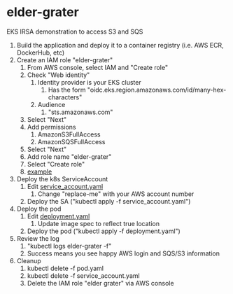 # elder-grater
EKS IRSA demonstration to access S3 and SQS

1. Build the application and deploy it to a container registry (i.e. AWS ECR, DockerHub, etc)
1. Create an IAM role "elder-grater" 
    1. From AWS console, select IAM and "Create role"
    1. Check "Web identity" 
        1. Identity provider is your EKS cluster
            1. Has the form "oidc.eks.region.amazonaws.com/id/many-hex-characters"
        1. Audience
            1. "sts.amazonaws.com"
    1. Select "Next"
    1. Add permissions
        1. AmazonS3FullAccess
        1. AmazonSQSFullAccess
    1. Select "Next"
    1. Add role name "elder-grater"
    1. Select "Create role"
    1. [example](https://github.com/guycole/elder-grater/blob/main/iam_role.json)
1. Deploy the k8s ServiceAccount
    1. Edit [service_account.yaml](https://github.com/guycole/elder-grater/blob/main/service_account.yaml)
        1. Change "replace-me" with your AWS account number
    1. Deploy the SA ("kubectl apply -f service_account.yaml")
1. Deploy the pod
    1. Edit [deployment.yaml](https://github.com/guycole/elder-grater/blob/main/deployment.yaml)
        1. Update image spec to reflect true location
    1. Deploy the pod ("kubectl apply -f deployment.yaml")
1. Review the log
    1. "kubectl logs elder-grater -f"
    1. Success means you see happy AWS login and SQS/S3 information
1. Cleanup
    1. kubectl delete -f pod.yaml
    1. kubectl delete -f service_account.yaml
    1. Delete the IAM role "elder grater" via AWS console
